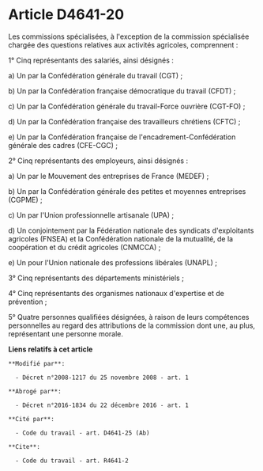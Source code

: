 # Article D4641-20

Les commissions spécialisées, à l'exception de la commission spécialisée chargée des questions relatives aux activités
agricoles, comprennent : 

1° Cinq représentants des salariés, ainsi désignés : 

a) Un par la Confédération générale du travail (CGT) ; 

b) Un par la Confédération française démocratique du travail (CFDT) ; 

c) Un par la Confédération générale du travail-Force ouvrière (CGT-FO) ; 

d) Un par la Confédération française des travailleurs chrétiens (CFTC) ; 

e) Un par la Confédération française de l'encadrement-Confédération générale des cadres (CFE-CGC) ; 

2° Cinq représentants des employeurs, ainsi désignés : 

a) Un par le Mouvement des entreprises de France (MEDEF) ; 

b) Un par la Confédération générale des petites et moyennes entreprises (CGPME) ; 

c) Un par l'Union professionnelle artisanale (UPA) ; 

d) Un conjointement par la Fédération nationale des syndicats d'exploitants agricoles (FNSEA) et la Confédération nationale
de la mutualité, de la coopération et du crédit agricoles (CNMCCA) ; 

e) Un pour l'Union nationale des professions libérales (UNAPL) ; 

3° Cinq représentants des départements ministériels ; 

4° Cinq représentants des organismes nationaux d'expertise et de prévention ; 

5° Quatre personnes qualifiées désignées, à raison de leurs compétences personnelles au regard des attributions de la
commission dont une, au plus, représentant une personne morale.

**Liens relatifs à cet article**

	**Modifié par**:

	  - Décret n°2008-1217 du 25 novembre 2008 - art. 1

	**Abrogé par**:

	  - Décret n°2016-1834 du 22 décembre 2016 - art. 1

	**Cité par**:

	  - Code du travail - art. D4641-25 (Ab)

	**Cite**:

	  - Code du travail - art. R4641-2
